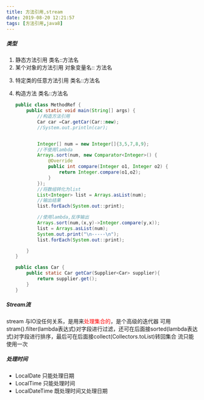 ```yaml
---
title: 方法引用,stream
date: 2019-08-20 12:21:57
tags: [方法引用,java8]
---
```


##### 类型
1. 静态方法引用 类名::方法名
2. 某个对象的方法引用 对象变量名:: 方法名
<!-- more -->
3. 特定类的任意方法引用 类名::方法名
4. 构造方法 类名::方法名

    ```java
    public class MethodRef {
        public static void main(String[] args) {
            //构造方法引用
            Car car =Car.getCar(Car::new);
            //System.out.println(car);
    
    
            Integer[] num = new Integer[]{3,5,7,8,9};
            //不使用lambda
            Arrays.sort(num, new Comparator<Integer>() {
                @Override
                public int compare(Integer o1, Integer o2) {
                    return Integer.compare(o1,o2);
                }
            });
            //将数组转化为list
            List<Integer> list = Arrays.asList(num);
            //输出结果
            list.forEach(System.out::print);
    
            //使用lambda,反序输出
            Arrays.sort(num,(x,y)->Integer.compare(y,x));
            list = Arrays.asList(num);
            System.out.print("\n-----\n");
            list.forEach(System.out::print);
    
        }
    }
    ```
    ```java
    public class Car {
        public static Car getCar(Supplier<Car> supplier){
            return supplier.get();
        }
    }
    ```

##### Stream流
stream 与IO没任何关系，是用来<font color=red>处理集合的</font>，是个高级的迭代器
可用stram().filter(lambda表达式)对字段进行过滤，还可在后面接sorted(lambda表达式)对字段进行排序，最后可在后面接collect(Collectors.toList)转回集合
流只能使用一次

##### 处理时间
- LocalDate 只能处理日期
- LocalTime 只能处理时间
- LocalDateTime 既处理时间又处理日期